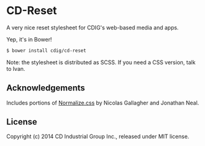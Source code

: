 # CD-Reset

A very nice reset stylesheet for CDIG's web-based media and apps.

Yep, it's in Bower!
```bash
$ bower install cdig/cd-reset
```

Note: the stylesheet is distributed as SCSS. If you need a CSS version, talk to Ivan.

## Acknowledgements

Includes portions of [Normalize.css](https://github.com/necolas/normalize.css) by Nicolas Gallagher and Jonathan Neal.

## License

Copyright (c) 2014 CD Industrial Group Inc., released under MIT license.